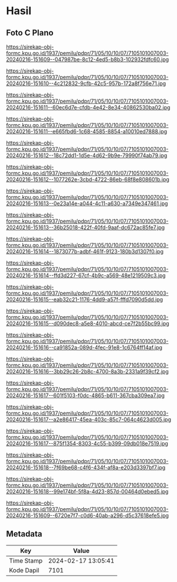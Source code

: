 # Hasil

## Foto C Plano

https://sirekap-obj-formc.kpu.go.id/1937/pemilu/pdpr/71/05/10/10/07/7105101007003-20240216-151609--047987be-8c12-4ed5-b8b3-102932fdfc60.jpg

https://sirekap-obj-formc.kpu.go.id/1937/pemilu/pdpr/71/05/10/10/07/7105101007003-20240216-151610--4c212832-9cfb-42c5-957b-172a8f756e71.jpg

https://sirekap-obj-formc.kpu.go.id/1937/pemilu/pdpr/71/05/10/10/07/7105101007003-20240216-151611--60ec6d7e-cfdb-4e42-8e34-40862530ba02.jpg

https://sirekap-obj-formc.kpu.go.id/1937/pemilu/pdpr/71/05/10/10/07/7105101007003-20240216-151611--e665fbd6-1c68-4585-8854-a10010ed7888.jpg

https://sirekap-obj-formc.kpu.go.id/1937/pemilu/pdpr/71/05/10/10/07/7105101007003-20240216-151612--18c72dd1-1d5e-4d62-9b9e-79990f74ab79.jpg

https://sirekap-obj-formc.kpu.go.id/1937/pemilu/pdpr/71/05/10/10/07/7105101007003-20240216-151612--1077262e-3cbd-4722-86eb-68f8e808601b.jpg

https://sirekap-obj-formc.kpu.go.id/1937/pemilu/pdpr/71/05/10/10/07/7105101007003-20240216-151613--0e23a14e-a044-4c11-a630-a7349e347461.jpg

https://sirekap-obj-formc.kpu.go.id/1937/pemilu/pdpr/71/05/10/10/07/7105101007003-20240216-151613--36b25018-422f-40fd-9aaf-dc672ac85fe7.jpg

https://sirekap-obj-formc.kpu.go.id/1937/pemilu/pdpr/71/05/10/10/07/7105101007003-20240216-151614--1873077b-adbf-461f-9123-180b3d1307f0.jpg

https://sirekap-obj-formc.kpu.go.id/1937/pemilu/pdpr/71/05/10/10/07/7105101007003-20240216-151614--ffd3d227-67cf-4b9c-a569-48e1219509c3.jpg

https://sirekap-obj-formc.kpu.go.id/1937/pemilu/pdpr/71/05/10/10/07/7105101007003-20240216-151615--eab32c21-1176-4dd9-a57f-fffd7090d5dd.jpg

https://sirekap-obj-formc.kpu.go.id/1937/pemilu/pdpr/71/05/10/10/07/7105101007003-20240216-151615--d090dec8-a5e8-4010-abcd-ce7f2b55bc99.jpg

https://sirekap-obj-formc.kpu.go.id/1937/pemilu/pdpr/71/05/10/10/07/7105101007003-20240216-151616--ca91852a-089d-4fec-91e8-1c6764ff14af.jpg

https://sirekap-obj-formc.kpu.go.id/1937/pemilu/pdpr/71/05/10/10/07/7105101007003-20240216-151616--3bb29c26-2b8c-4700-8a3b-2331a9f39cf2.jpg

https://sirekap-obj-formc.kpu.go.id/1937/pemilu/pdpr/71/05/10/10/07/7105101007003-20240216-151617--601f5103-f0dc-4865-b611-367cba309ea7.jpg

https://sirekap-obj-formc.kpu.go.id/1937/pemilu/pdpr/71/05/10/10/07/7105101007003-20240216-151617--a2e86417-45ea-403c-85c7-064c4623d005.jpg

https://sirekap-obj-formc.kpu.go.id/1937/pemilu/pdpr/71/05/10/10/07/7105101007003-20240216-151617--875f1354-8303-4c55-b399-09db018e7519.jpg

https://sirekap-obj-formc.kpu.go.id/1937/pemilu/pdpr/71/05/10/10/07/7105101007003-20240216-151618--7f69be68-c4f6-434f-af8a-e203d3397bf7.jpg

https://sirekap-obj-formc.kpu.go.id/1937/pemilu/pdpr/71/05/10/10/07/7105101007003-20240216-151618--99e174bf-5f8a-4d23-857d-00464d0ebed5.jpg

https://sirekap-obj-formc.kpu.go.id/1937/pemilu/pdpr/71/05/10/10/07/7105101007003-20240216-151609--6720e7f7-c0d6-40ab-a296-d5c37618efe5.jpg


## Metadata

| Key        | Value               |
| ---------- | ------------------- |
| Time Stamp | 2024-02-17 13:05:41 |
| Kode Dapil | 7101                |




